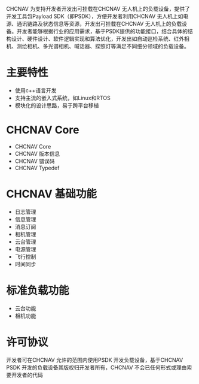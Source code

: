 CHCNAV 为支持开发者开发出可挂载在CHCNAV 无人机上的负载设备，提供了开发工具包Payload SDK（即PSDK），方便开发者利用CHCNAV 无人机上如电源、通讯链路及状态信息等资源，开发出可挂载在CHCNAV 无人机上的负载设备。开发者能够根据行业的应用需求，基于PSDK提供的功能接口，结合具体的结构设计、硬件设计、软件逻辑实现和算法优化，开发出如自动巡检系统、红外相机、测绘相机、多光谱相机、喊话器、探照灯等满足不同细分领域的负载设备。
# 主要特性
- 使用c++语言开发
- 支持主流的嵌入式系统，如Linux和RTOS
- 模块化的设计思路，易于跨平台移植
# CHCNAV Core
- CHCNAV Core
- CHCNAV 版本信息
- CHCNAV 错误码
- CHCNAV Typedef
# CHCNAV 基础功能
- 日志管理
- 信息管理
- 消息订阅
- 相机管理
- 云台管理
- 电源管理
- 飞行控制
- 时间同步
# 标准负载功能
- 云台功能
- 相机功能
# 许可协议
开发者可在CHCNAV 允许的范围内使用PSDK 开发负载设备，基于CHCNAV PSDK 开发的负载设备其版权归开发者所有，CHCNAV 不会已任何形式或理由索要开发者的代码